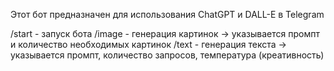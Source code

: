Этот бот предназначен для использования ChatGPT и DALL-E в Telegram

/start - запуск бота
/image - генерация картинок -> указывается промпт и количество необходимых картинок
/text - генерация текста -> указывается промпт, количество запросов, температура (креативность)